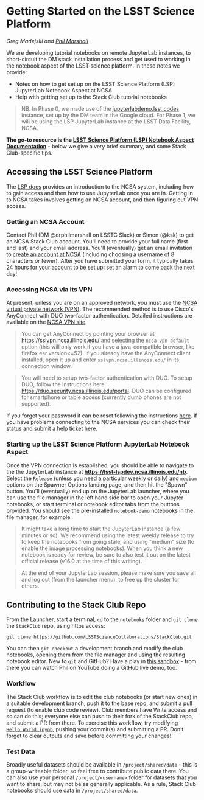 # Getting Started on the LSST Science Platform

_Greg Madejski and [Phil Marshall](https://github.com/LSSTScienceCollaborations/StackClub/issues/new?body=@drphilmarshall)_

We are developing tutorial notebooks on remote JupyterLab instances, to short-circuit the DM stack installation process and get used to working in the
notebook aspect of the LSST science platform. In these notes we provide:
* Notes on how to get set up on the LSST Science Platform (LSP) JupyterLab Notebook Aspect at NCSA
* Help with getting set up to the Stack Club tutorial notebooks

> NB. In Phase 0, we made use of the [jupyterlabdemo.lsst.codes](https://jupyterlabdemo.lsst.codes/user/madejski/lab?redirects=1)
instance, set up by the DM team in the Google cloud. For Phase 1, we will be using the LSP JupyterLab instance at the LSST Data Facility, NCSA.

**The go-to resource is the [LSST Science Platform (LSP) Notebook Aspect Documentation](https://nb.lsst.io/)** - below we give a very brief summary, and some Stack Club-specific tips.

## Accessing the LSST Science Platform
The [LSP docs](https://nb.lsst.io/) provides an introduction to the NCSA system, including how to gain access and then how to use JupyterLab once you are in.
Getting in to NCSA takes involves getting an NCSA account, and then figuring out VPN access.

### Getting an NCSA Account
Contact Phil (DM @drphilmarshall on LSSTC Slack) or Simon (@ksk) to get an NCSA Stack Club account. You'll need to provide your full name (first and last) and your email address. You'll (eventually) get an email invitation to [create an account at NCSA](https://identity.ncsa.illinois.edu/) (including choosing a username of 8 characters or fewer). After you have submitted your form, it typically takes 24 hours for your account to be set up: set an alarm to come back the next day!

### Accessing NCSA via its VPN
At present, unless you are on an approved network, you must use the [NCSA virtual private network (VPN)](https://wiki.ncsa.illinois.edu/display/cybersec/Virtual+Private+Network+%28VPN%29+Service).
The recommended method is to use Cisco's AnyConnect with DUO two-factor authentication. Detailed instructions are available on the [NCSA VPN site](https://wiki.ncsa.illinois.edu/display/cybersec/Virtual+Private+Network+%28VPN%29+Service#VirtualPrivateNetwork(VPN)Service-UsingtheCiscoAnyConnectVPNClient(Required)).

> You can get AnyConnect by pointing your browser at https://sslvpn.ncsa.illinois.edu/ and selecting the `ncsa-vpn-default` option (this will only work if you have a java-compatible browser, like firefox esr version<=52). If you already have the AnyConnect client installed, open it up and enter `sslvpn.ncsa.illinois.edu/` in its connection window.

> You will need to setup two-factor authentication with DUO. To setup DUO, follow the instructions here https://duo.security.ncsa.illinois.edu/portal. DUO can be configured for smartphone or table access (currently dumb phones are not supported).

If you forget your password it can be reset following the instructions [here](https://developer.lsst.io/services/lsst-dev.html?highlight=reset#lsst-dev-password). If you have problems connecting to the NCSA services you can check their status and submit a help ticket [here](https://confluence.lsstcorp.org/display/DM/LSST+Service+Status+page).

### Starting up the LSST Science Platform JupyterLab Notebook Aspect
Once the VPN connection is established, you should be able to navigate to the the JupyterLab instance at **https://lsst-lspdev.ncsa.illinois.edu/nb**. Select the `Release` (unless you need a particular weekly or daily) and `medium` options on the Spawner Options landing page, and then hit the "Spawn" button. You'll (eventually) end up on the JupyterLab launcher, where you can use the file manager in the left hand side bar to open your Jupyter notebooks, or start terminal or notebook editor tabs from the buttons provided.  You should see the pre-installed `notebook-demo`  notebooks in the file manager, for example.

> It might take a long time to start the JupyterLab instance (a few minutes or so).  We recommend using the latest weekly release to try to keep the notebooks from going stale, and using "medium" size (to enable the image processing notebooks). When you think a new notebook is ready for review, be sure to also test it out on the latest official release (v16.0 at the time of this writing).

> At the end of your JupyterLab session, please make sure you save all and log out (from the launcher menu), to free up the cluster for others.


## Contributing to the Stack Club Repo
From the Launcher, start a terminal, `cd` to the `notebooks` folder and `git clone` the `StackClub` repo, using https access:
```
git clone https://github.com/LSSTScienceCollaborations/StackClub.git
```
You can then `git checkout` a development branch and modify the club notebooks, opening them from the file manager and using the resulting notebook editor. New to `git` and GitHub? Have a play in [this sandbox](https://github.com/drphilmarshall/GettingStarted) - from there you can watch Phil on YouTube doing a GitHub live demo, too.

### Workflow
The Stack Club workflow is to edit the club notebooks (or start new ones) in a suitable development branch, push it to the base repo, and submit a pull request (to enable club code review). Club members have Write access and so can do this; everyone else can push to their fork of the StackClub repo, and submit a PR from there. To exercise this workflow, try modifying  [`Hello_World.ipynb`](https://github.com/LSSTScienceCollaborations/StackClub/blob/master/notebooks/Hello_World.ipynb), pushing your commit(s) and submitting a PR. Don't forget to clear outputs and save before committing your changes!

### Test Data
Broadly useful datasets should be available in `/project/shared/data`  - this is a group-writeable folder, so feel free to contribute public data there. You can also use your personal `/project/<username>` folder for datasets that you want to share, but may not be as generally applicable. As a rule, Stack Club notebooks should use data in `/project/shared/data`.
